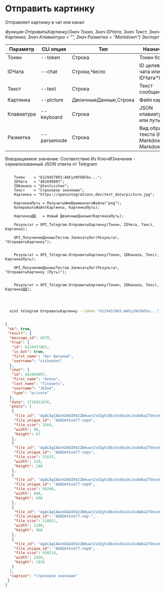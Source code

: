 ﻿---
sidebar_position: 2
---

# Отправить картинку
 Отправляет картинку в чат или канал


*Функция ОтправитьКартинку(Знач Токен, Знач IDЧата, Знач Текст, Знач Картинка, Знач Клавиатура = "", Знач Разметка = "Markdown") Экспорт*

  | Параметр | CLI опция | Тип | Назначение |
  |-|-|-|-|
  | Токен | --token | Строка | Токен бота |
  | IDЧата | --chat | Строка,Число | ID целевого чата или IDЧата*IDТемы |
  | Текст | --text | Строка | Текст сообщения |
  | Картинка | --picture | ДвоичныеДанные,Строка | Файл картинки |
  | Клавиатура | --keyboard | Строка | JSON клавиатуры или путь к .json |
  | Разметка | --parsemode | Строка | Вид обработки текста (HTML, Markdown, MarkdownV2) |

  
  Вовзращаемое значение:   Соответствие Из КлючИЗначение - сериализованный JSON ответа от Telegram

```bsl title="Пример кода"
	
    Токен    = "6129457865:AAFyzNYOAFbu...";
    IDЧата   = "461699897";
    IDКанала = "@testsichee";
    Текст    = "Строковое значение";
    Картинка = "https://openintegrations.dev/test_data/picture.jpg"; 
    
    КартинкаПуть = ПолучитьИмяВременногоФайла("png");
    КопироватьФайл(Картинка, КартинкаПуть);
    
    КартинкаДД   = Новый ДвоичныеДанные(КартинкаПуть);
    
    Результат = OPI_Telegram.ОтправитьКартинку(Токен, IDЧата, Текст, Картинка);
    
    OPI_ПолучениеДанныхТестов.ЗаписатьЛог(Результат, "ОтправитьКартинку");
    
  
    Результат = OPI_Telegram.ОтправитьКартинку(Токен, IDКанала, Текст, КартинкаПуть);
    
    OPI_ПолучениеДанныхТестов.ЗаписатьЛог(Результат, "ОтправитьКартинку (Путь)");
    
      
    Результат = OPI_Telegram.ОтправитьКартинку(Токен, IDКанала, Текст, КартинкаДД);

	
```

```sh title="Пример команд CLI"
    
  oint telegram ОтправитьКартинку --token "6129457865:AAFyzNYOAFbu..." --chat "461699897" --text "Строковое значение" --picture "https://openintegrations.dev/test_data/picture.jpg" --keyboard %keyboard% --parsemode %parsemode%

```


```json title="Результат"

{
 "ok": true,
 "result": {
  "message_id": 4579,
  "from": {
   "id": 6129457865,
   "is_bot": true,
   "first_name": "Бот Виталий",
   "username": "sicheebot"
  },
  "chat": {
   "id": 461699897,
   "first_name": "Anton",
   "last_name": "Titowets",
   "username": "JKIee",
   "type": "private"
  },
  "date": 1716912876,
  "photo": [
   {
    "file_id": "AgACAgIAAxkDAAIR42ZWAuwt2vUZg5cBbiXnd4uGkJooAAKa2TEbvv6xSgxyd39G8AuyAQADAgADcwADNQQ",
    "file_unique_id": "AQADmtkxG77-sUp4",
    "file_size": 1568,
    "width": 90,
    "height": 67
   },
   {
    "file_id": "AgACAgIAAxkDAAIR42ZWAuwt2vUZg5cBbiXnd4uGkJooAAKa2TEbvv6xSgxyd39G8AuyAQADAgADbQADNQQ",
    "file_unique_id": "AQADmtkxG77-sUpy",
    "file_size": 21633,
    "width": 320,
    "height": 240
   },
   {
    "file_id": "AgACAgIAAxkDAAIR42ZWAuwt2vUZg5cBbiXnd4uGkJooAAKa2TEbvv6xSgxyd39G8AuyAQADAgADeAADNQQ",
    "file_unique_id": "AQADmtkxG77-sUp9",
    "file_size": 99260,
    "width": 800,
    "height": 600
   },
   {
    "file_id": "AgACAgIAAxkDAAIR42ZWAuwt2vUZg5cBbiXnd4uGkJooAAKa2TEbvv6xSgxyd39G8AuyAQADAgADeQADNQQ",
    "file_unique_id": "AQADmtkxG77-sUp-",
    "file_size": 218651,
    "width": 1280,
    "height": 960
   },
   {
    "file_id": "AgACAgIAAxkDAAIR42ZWAuwt2vUZg5cBbiXnd4uGkJooAAKa2TEbvv6xSgxyd39G8AuyAQADAgADdwADNQQ",
    "file_unique_id": "AQADmtkxG77-sUp8",
    "file_size": 650214,
    "width": 2560,
    "height": 1920
   }
  ],
  "caption": "Строковое значение"
 }
}

```
